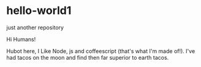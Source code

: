 # hello-world1
just another repository

Hi Humans!

Hubot here, I Like Node, js and coffeescript (that's what I'm made of!).
I've had tacos on the moon and find then far superior to earth tacos.
